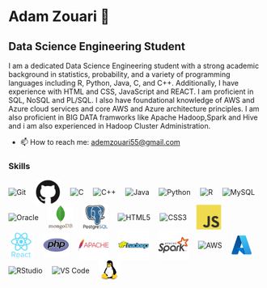 # Adam Zouari 👋

## **Data Science Engineering Student**
I am a dedicated Data Science Engineering student with a strong academic background in statistics, probability, and a variety of programming languages including R, Python, Java, C, and C++. Additionally, I have experience with HTML and CSS, JavaScript and REACT. I am proficient in SQL, NoSQL and PL/SQL. I also have foundational knowledge of AWS and Azure cloud services and core AWS and Azure architecture principles. I am also proficient in BIG DATA framworks like Apache Hadoop,Spark and Hive and i am also experienced in Hadoop Cluster Administration.

- 📫 How to reach me: ademzouari55@gmail.com

### Skills
<p align="left">
  <img src="https://cdn.jsdelivr.net/gh/devicons/devicon@latest/icons/git/git-original.svg" alt="Git" width="50px" style="vertical-align: middle; padding-right: 15px;" />
  <img src="https://github.com/devicons/devicon/blob/v2.16.0/icons/github/github-original.svg" alt="GitHub" width="50px" style="vertical-align: middle; padding-right: 15px;" />
  <img src="https://cdn.jsdelivr.net/gh/devicons/devicon@latest/icons/c/c-original.svg" alt="C" width="50px" style="vertical-align: middle; padding-right: 15px;" />
  <img src="https://cdn.jsdelivr.net/gh/devicons/devicon@latest/icons/cplusplus/cplusplus-original.svg" alt="C++" width="50px" style="vertical-align: middle; padding-right: 15px;" />
  <img src="https://cdn.jsdelivr.net/gh/devicons/devicon@latest/icons/java/java-original.svg" alt="Java" width="50px" style="vertical-align: middle; padding-right: 15px;" />
  <img src="https://cdn.jsdelivr.net/gh/devicons/devicon@latest/icons/python/python-original.svg" alt="Python" width="50px" style="vertical-align: middle; padding-right: 15px;" />
  <img src="https://cdn.jsdelivr.net/gh/devicons/devicon@latest/icons/r/r-original.svg" alt="R" width="50px" style="vertical-align: middle; padding-right: 15px;" />
  <img src="https://cdn.jsdelivr.net/gh/devicons/devicon@latest/icons/mysql/mysql-original.svg" alt="MySQL" width="50px" style="vertical-align: middle; padding-right: 15px;" />
  <img src="https://cdn.jsdelivr.net/gh/devicons/devicon@latest/icons/oracle/oracle-original.svg" alt="Oracle" width="50px" style="vertical-align: middle; padding-right: 15px;" />
  <img src="https://github.com/devicons/devicon/blob/v2.16.0/icons/mongodb/mongodb-original-wordmark.svg" alt="MongoDB" width="50px" style="vertical-align: middle; padding-right: 15px;" />
  <img src="https://github.com/devicons/devicon/blob/v2.16.0/icons/postgresql/postgresql-original-wordmark.svg" alt="PostgreSQL" width="50px" style="vertical-align: middle; padding-right: 15px;" />
  <img src="https://cdn.jsdelivr.net/gh/devicons/devicon@latest/icons/html5/html5-original.svg" alt="HTML5" width="50px" style="vertical-align: middle; padding-right: 15px;" />
  <img src="https://cdn.jsdelivr.net/gh/devicons/devicon@latest/icons/css3/css3-original.svg" alt="CSS3" width="50px" style="vertical-align: middle; padding-right: 15px;" />
  <img src="https://github.com/devicons/devicon/blob/v2.16.0/icons/javascript/javascript-original.svg" alt="JavaScript" width="50px" style="vertical-align: middle; padding-right: 15px;" />
  <img src="https://github.com/devicons/devicon/blob/v2.16.0/icons/react/react-original-wordmark.svg" alt="React" width="50px" style="vertical-align: middle; padding-right: 15px;" />
  <img src="https://github.com/devicons/devicon/blob/v2.16.0/icons/php/php-original.svg" alt="PHP" width="50px" style="vertical-align: middle; padding-right: 15px;" />
  <img src="https://github.com/devicons/devicon/blob/v2.16.0/icons/apache/apache-original-wordmark.svg" alt="Apache" width="60px" style="vertical-align: middle; padding-right: 15px;" />
  <img src="https://github.com/devicons/devicon/blob/v2.16.0/icons/hadoop/hadoop-original-wordmark.svg" alt="Hadoop" width="60px" style="vertical-align: middle; padding-right: 15px;" />
  <img src="https://github.com/devicons/devicon/blob/v2.16.0/icons/apachespark/apachespark-original-wordmark.svg" alt="Spark" width="60px" style="vertical-align: middle; padding-right: 15px;" />
  <img src="https://cdn.jsdelivr.net/gh/devicons/devicon@latest/icons/amazonwebservices/amazonwebservices-original-wordmark.svg" alt="AWS" width="40px" style="vertical-align: middle; padding-right: 15px;" />
  <img src="https://github.com/devicons/devicon/blob/v2.16.0/icons/azure/azure-original.svg" alt="Azure" width="40px" style="vertical-align: middle; padding-right: 15px;" />
  <img src="https://cdn.jsdelivr.net/gh/devicons/devicon@latest/icons/rstudio/rstudio-original.svg" alt="RStudio" width="40px" style="vertical-align: middle; padding-right: 15px;" />
  <img src="https://cdn.jsdelivr.net/gh/devicons/devicon@latest/icons/vscode/vscode-original.svg" alt="VS Code" width="40px" style="vertical-align: middle; padding-right: 15px;" />
  <img src="https://github.com/devicons/devicon/blob/v2.16.0/icons/linux/linux-original.svg" alt="Linux" width="40px" style="vertical-align: middle; padding-right: 15px;" />
</p>








     
<!--
![Adem's GitHub stats](https://github-readme-stats-git-masterrstaa-rickstaa.vercel.app/api/top-langs/?username=Adem-Zouari&&show_icons=true&theme=dark) 
**Adem-Zouari/Adem-Zouari** is a ✨ _special_ ✨ repository because its `README.md` (this file) appears on your GitHub profile.

Here are some ideas to get you started:

- 🔭 I’m currently working on ...
- 🌱 I’m currently learning ...
- 👯 I’m looking to collaborate on ...
- 🤔 I’m looking for help with ...
- 💬 Ask me about ...
- 📫 How to reach me: ademzouari55@gmail.com
- 😄 Pronouns: ...
- ⚡ Fun fact: ...
-->
